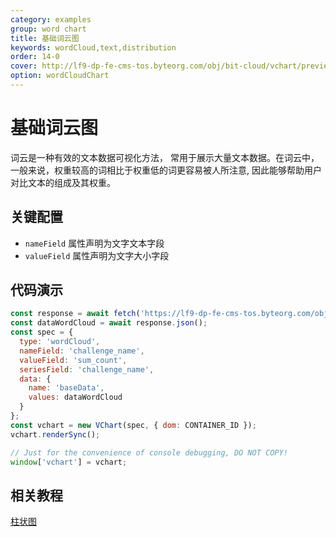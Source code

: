 ```yaml
---
category: examples
group: word chart
title: 基础词云图
keywords: wordCloud,text,distribution
order: 14-0
cover: http://lf9-dp-fe-cms-tos.byteorg.com/obj/bit-cloud/vchart/preview/word-cloud-chart/word-cloud-basis.png
option: wordCloudChart
---
```


# 基础词云图

词云是一种有效的文本数据可视化方法， 常用于展示大量文本数据。在词云中，一般来说，权重较高的词相比于权重低的词更容易被人所注意, 因此能够帮助用户对比文本的组成及其权重。

## 关键配置

- `nameField` 属性声明为文字文本字段
- `valueField` 属性声明为文字大小字段

## 代码演示

```javascript livedemo
const response = await fetch('https://lf9-dp-fe-cms-tos.byteorg.com/obj/bit-cloud/data-wordcloud.json');
const dataWordCloud = await response.json();
const spec = {
  type: 'wordCloud',
  nameField: 'challenge_name',
  valueField: 'sum_count',
  seriesField: 'challenge_name',
  data: {
    name: 'baseData',
    values: dataWordCloud
  }
};
const vchart = new VChart(spec, { dom: CONTAINER_ID });
vchart.renderSync();

// Just for the convenience of console debugging, DO NOT COPY!
window['vchart'] = vchart;
```

## 相关教程

[柱状图](link)
